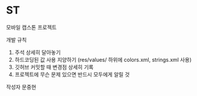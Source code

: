 # ST
모바일 캡스톤 프로젝트

개발 규칙
1. 주석 상세히 달아놓기
2. 하드코딩된 값 사용 지양하기 (res/values/ 하위에 colors.xml, strings.xml 사용)
3. 깃허브 커밋할 때 변경점 상세히 기록
4. 프로젝트에 무슨 문제 있으면 반드시 모두에게 알릴 것

작성자 문중현
